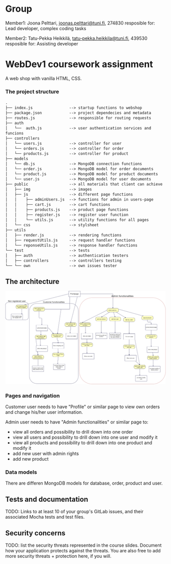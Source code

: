 # Group 

Member1:  Joona Pelttari, joonas.pelttari@tuni.fi, 274830
resposible for: Lead developer, complex coding tasks

Member2: Tatu-Pekka Heikkilä, tatu-pekka.heikkila@tuni.fi, 439530
resposible for: Assisting developer



# WebDev1 coursework assignment

A web shop with vanilla HTML, CSS.


### The project structure

```
.
├── index.js                --> startup functions to webshop
├── package.json            --> project dependecies and metadata
├── routes.js               --> responsible for routing requests
├── auth                     
│   └──  auth.js            --> user authentication services and funcions
├── controllers              
│   └── users.js            --> controller for user
│   └── orders.js           --> controller for order
│   └── products.js         --> controller for product
├── models                   
│   └── db.js               --> MongoDB connection functions
│   └── order.js            --> MongoDB model for order documents
│   └── product.js          --> MongoDB model for product documents
│   └── user.js             --> MongoDB model for user documents
├── public                  --> all materials that client can achieve 
│   ├── img                 --> images
│   ├── js                  --> different page functions
│   │    ├── adminUsers.js  --> functions for admin in users-page
│   │    ├── cart.js        --> cart functions
│   │    ├── products.js    --> product page functions
│   │    ├── register.js    --> register user function
│   │    └── utils.js       --> utility functions for all pages
│   └── css                 --> stylsheet
├── utils                   
│   ├── render.js           --> rendering functions
│   ├── requestUtils.js     --> request handler functions
│   └── reponseUtils.js     --> response handler functions
└── test                    --> tests
│   ├── auth                --> authentication testers
│   ├── controllers         --> controllers testing
└── └── own                 --> own issues tester

```

## The architecture 

![UML Image of site structure](docs/webdev1uml.png "Webshop UML")

### Pages and navigation
Customer user needs to have "Profile" or similar page to view own orders and change his/her user information.

Admin user needs to have "Admin functionalities" or similar page to:
- view all orders and possibility to drill down into one order
- view all users and possibility to drill down into one user and modify it
- view all products and possibility to drill down into one product and modify it
- add new user with admin rights
- add new product 

### Data models
There are differen MongoDB models for database, order, product and user.

## Tests and documentation

TODO: Links to at least 10 of your group's GitLab issues, and their associated Mocha tests and test files.

## Security concerns

TODO: list the security threats represented in the course slides.
Document how your application protects against the threats.
You are also free to add more security threats + protection here, if you will.

